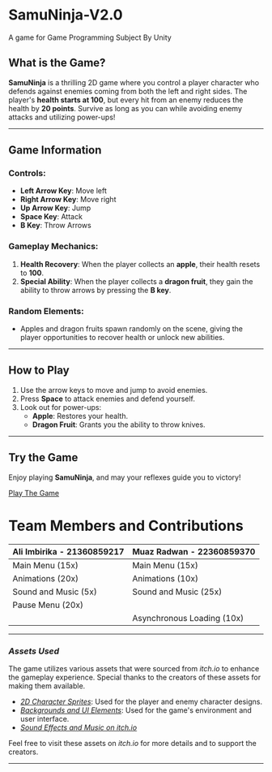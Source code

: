 # SamuNinja-V2.0
A game for Game Programming Subject By Unity

## What is the Game?

**SamuNinja** is a thrilling 2D game where you control a player character who defends against enemies coming from both the left and right sides. The player's **health starts at 100**, but every hit from an enemy reduces the health by **20 points**. Survive as long as you can while avoiding enemy attacks and utilizing power-ups!

---

## Game Information

### **Controls**:
- **Left Arrow Key**: Move left
- **Right Arrow Key**: Move right
- **Up Arrow Key**: Jump
- **Space Key**: Attack
- **B Key**: Throw Arrows

### **Gameplay Mechanics**:
1. **Health Recovery**: When the player collects an **apple**, their health resets to **100**.
2. **Special Ability**: When the player collects a **dragon fruit**, they gain the ability to throw arrows by pressing the **B key**.

### **Random Elements**:
- Apples and dragon fruits spawn randomly on the scene, giving the player opportunities to recover health or unlock new abilities.

---

## How to Play
1. Use the arrow keys to move and jump to avoid enemies.
2. Press **Space** to attack enemies and defend yourself.
3. Look out for power-ups:
   - **Apple**: Restores your health.
   - **Dragon Fruit**: Grants you the ability to throw knives.

---
## Try the Game
Enjoy playing **SamuNinja**, and may your reflexes guide you to victory!

<a href="https://imbirika.itch.io/samuninja-v2" target="_blank">Play The Game</a>

# Team Members and Contributions

| **Ali Imbirika - 21360859217** | **Muaz Radwan - 22360859370** |  
|--------------------------------|-------------------------------|  
| Main Menu (15x)                | Main Menu (15x)               |  
| Animations (20x)               | Animations (10x)              |  
| Sound and Music (5x)           | Sound and Music (25x)         |  
| Pause Menu (20x)               |                               |  
|                                |   Asynchronous Loading (10x)  |  

---

### *Assets Used*  
The game utilizes various assets that were sourced from *itch.io* to enhance the gameplay experience. Special thanks to the creators of these assets for making them available.  

- *[2D Character Sprites](https://itch.io)*: Used for the player and enemy character designs.  
- *[Backgrounds and UI Elements](https://itch.io)*: Used for the game's environment and user interface.  
- *[Sound Effects and Music on itch.io](https://itch.io/game-assets/tag-sound-effects)*

Feel free to visit these assets on *itch.io* for more details and to support the creators.  


---
